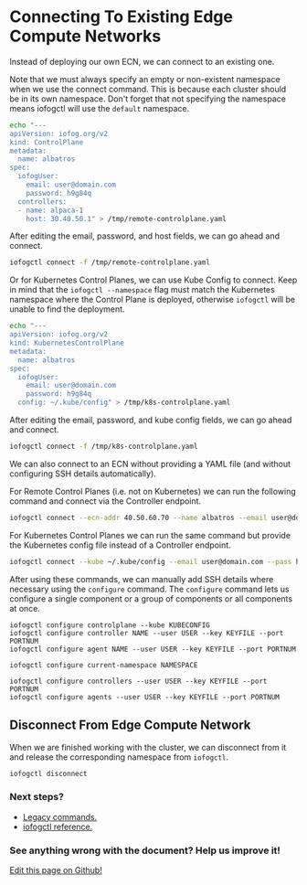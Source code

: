 # Connecting To Existing Edge Compute Networks

Instead of deploying our own ECN, we can connect to an existing one.

Note that we must always specify an empty or non-existent namespace when we use the connect command. This is because each cluster should be in its own namespace. Don't forget that not specifying the namespace means iofogctl will use the `default` namespace.

```bash
echo "---
apiVersion: iofog.org/v2
kind: ControlPlane
metadata:
  name: albatros
spec:
  iofogUser:
    email: user@domain.com
    password: h9g84q
  controllers:
  - name: alpaca-1
    host: 30.40.50.1" > /tmp/remote-controlplane.yaml
```

After editing the email, password, and host fields, we can go ahead and connect.

```bash
iofogctl connect -f /tmp/remote-controlplane.yaml
```

Or for Kubernetes Control Planes, we can use Kube Config to connect. Keep in mind that the `iofogctl --namespace` flag must match the Kubernetes namespace where the Control Plane is deployed, otherwise `iofogctl` will be unable to find the deployment.

```bash
echo "---
apiVersion: iofog.org/v2
kind: KubernetesControlPlane
metadata:
  name: albatros
spec:
  iofogUser:
    email: user@domain.com
    password: h9g84q
  config: ~/.kube/config" > /tmp/k8s-controlplane.yaml
```

After editing the email, password, and kube config fields, we can go ahead and connect.

```bash
iofogctl connect -f /tmp/k8s-controlplane.yaml
```

We can also connect to an ECN without providing a YAML file (and without configuring SSH details automatically).

For Remote Control Planes (i.e. not on Kubernetes) we can run the following command and connect via the Controller endpoint.

```bash
iofogctl connect --ecn-addr 40.50.60.70 --name albatros --email user@domain.com --pass h9g84q
```

For Kubernetes Control Planes we can run the same command but provide the Kubernetes config file instead of a Controller endpoint.

```bash
iofogctl connect --kube ~/.kube/config --email user@domain.com --pass h9g84q
```

After using these commands, we can manually add SSH details where necessary using the `configure` command. The `configure` command lets us configure a single component or a group of components or all components at once.

```plain
iofogctl configure controlplane --kube KUBECONFIG
iofogctl configure controller NAME --user USER --key KEYFILE --port PORTNUM
iofogctl configure agent NAME --user USER --key KEYFILE --port PORTNUM

iofogctl configure current-namespace NAMESPACE

iofogctl configure controllers --user USER --key KEYFILE --port PORTNUM
iofogctl configure agents --user USER --key KEYFILE --port PORTNUM
```

## Disconnect From Edge Compute Network

When we are finished working with the cluster, we can disconnect from it and release the corresponding namespace from `iofogctl`.

```bash
iofogctl disconnect
```

<aside class="notifications note">
  <h3><img src="/images/icos/ico-note.svg" alt="">Next steps?</h3>
  <ul>
    <li><a href="./legacy.html">Legacy commands.</a></li>
    <li><a href="../reference-iofogctl/reference-kinds.html">iofogctl reference.</a></li>
  <ul>
</aside>

<aside class="notifications contribute">
  <h3><img src="/images/icos/ico-github.svg" alt="">See anything wrong with the document? Help us improve it!</h3>
  <a href="https://github.com/eclipse-iofog/iofog.org/edit/develop/content/docs/3.0/iofogctl/connect-disconnect.md"
    target="_blank">
    <p>Edit this page on Github!</p>
  </a>
</aside>
